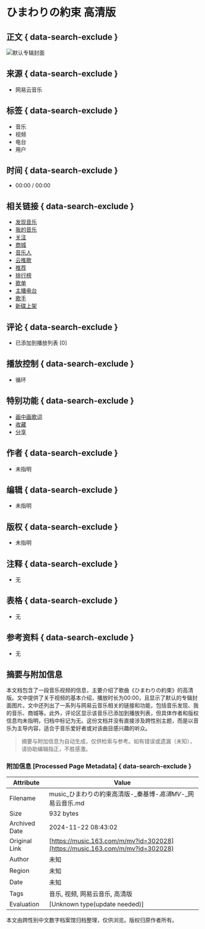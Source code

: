 # ひまわりの約束 高清版

## 正文 { data-search-exclude }


![默认专辑封面](http://s4.music.126.net/style/web2/img/default/default_album.jpg)

## 来源 { data-search-exclude }
- 网易云音乐

## 标签 { data-search-exclude }
- 音乐
- 视频
- 电台
- 用户

## 时间 { data-search-exclude }
- 00:00 / 00:00

## 相关链接 { data-search-exclude }
- [发现音乐](/#)
- [我的音乐](/my/)
- [关注](/friend)
- [商城](/store/product)
- [音乐人](/musician/artist)
- [云推歌](https://music.163.com/st/ad-song)
- [推荐](/discover)
- [排行榜](/discover/toplist)
- [歌单](/discover/playlist)
- [主播电台](/discover/djradio)
- [歌手](/discover/artist)
- [新碟上架](/discover/album)

## 评论 { data-search-exclude }
- 已添加到播放列表 [0]

## 播放控制 { data-search-exclude }
- 循环

## 特别功能 { data-search-exclude }
- [画中画歌词](javascript:; "画中画歌词") 
- [收藏](javascript:; "收藏") 
- [分享](javascript:; "分享") 

## 作者 { data-search-exclude }
- 未指明

## 编辑 { data-search-exclude }
- 未指明

## 版权 { data-search-exclude }
- 未指明

## 注释 { data-search-exclude }
- 无

## 表格 { data-search-exclude }
- 无

## 参考资料 { data-search-exclude }
- 无

## 摘要与附加信息

<!-- tcd_abstract -->
本文档包含了一段音乐视频的信息，主要介绍了歌曲《ひまわりの約束》的高清版。文中提供了关于视频的基本介绍，播放时长为00:00，且显示了默认的专辑封面图片。文中还列出了一系列与网易云音乐相关的链接和功能，包括音乐发现、我的音乐、商城等。此外，评论区显示该音乐已添加到播放列表，但具体作者和版权信息均未指明，归档中标记为无。这份文档并没有直接涉及跨性别主题，而是以音乐为主导内容，适合于音乐爱好者或对该曲目感兴趣的听众。
<!-- tcd_abstract_end -->

> 摘要与附加信息为自动生成，仅供检索与参考。如有错误或遗漏（未知），请协助编辑指正，不胜感激。

### 附加信息 [Processed Page Metadata] { data-search-exclude }

| Attribute       | Value                                  |
|-----------------|----------------------------------------|
| Filename        | music_ひまわりの約束高清版-_秦基博-_高清MV_-_网易云音乐.md                             |
| Size            | 932 bytes                           |
| Archived Date   | 2024-11-22 08:43:02                             |
| Original Link   | [https://music.163.com/m/mv?id=302028](https://music.163.com/m/mv?id=302028)                       |
| Author          | 未知                               |
| Region          | 未知                               |
| Date            | 未知                                 |
| Tags            | 音乐, 视频, 网易云音乐, 高清版                                 |
| Evaluation            | [Unknown type(update needed)]                                 |
<!-- tcd_table_end -->

本文由跨性别中文数字档案馆归档整理，仅供浏览。版权归原作者所有。
